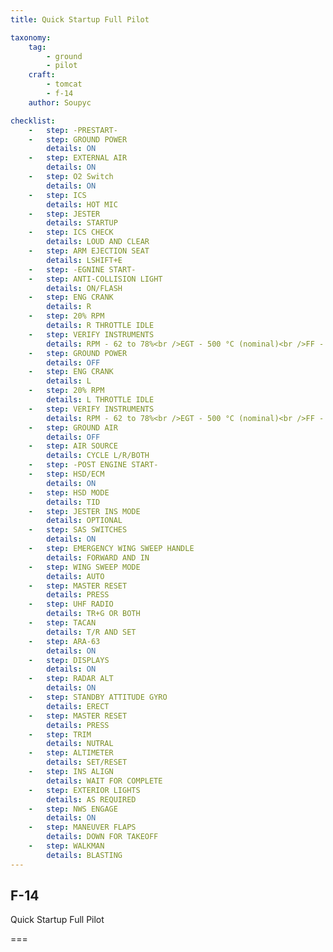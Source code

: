 ```yaml
---
title: Quick Startup Full Pilot

taxonomy:
    tag:
        - ground
        - pilot
    craft:
        - tomcat
        - f-14
    author: Soupyc

checklist:
    -   step: -PRESTART-
    -   step: GROUND POWER
        details: ON
    -   step: EXTERNAL AIR
        details: ON
    -   step: O2 Switch
        details: ON
    -   step: ICS
        details: HOT MIC
    -   step: JESTER
        details: STARTUP
    -   step: ICS CHECK
        details: LOUD AND CLEAR
    -   step: ARM EJECTION SEAT
        details: LSHIFT+E
    -   step: -EGNINE START-
    -   step: ANTI-COLLISION LIGHT
        details: ON/FLASH
    -   step: ENG CRANK
        details: R
    -   step: 20% RPM
        details: R THROTTLE IDLE
    -   step: VERIFY INSTRUMENTS
        details: RPM - 62 to 78%<br />EGT - 500 °C (nominal)<br />FF - 950 to 1400 Pph (nominal)<br />NOZ position - 100%<br />OIL - 25 to 35 psi (nominal, 15 minimum)<br />FLT HYD PRESS - 3000 psi.
    -   step: GROUND POWER
        details: OFF
    -   step: ENG CRANK
        details: L
    -   step: 20% RPM
        details: L THROTTLE IDLE
    -   step: VERIFY INSTRUMENTS
        details: RPM - 62 to 78%<br />EGT - 500 °C (nominal)<br />FF - 950 to 1400 Pph (nominal)<br />NOZ position - 100%<br />OIL - 25 to 35 psi (nominal, 15 minimum)<br />FLT HYD PRESS - 3000 psi.
    -   step: GROUND AIR
        details: OFF
    -   step: AIR SOURCE
        details: CYCLE L/R/BOTH
    -   step: -POST ENGINE START-
    -   step: HSD/ECM
        details: ON
    -   step: HSD MODE
        details: TID
    -   step: JESTER INS MODE
        details: OPTIONAL
    -   step: SAS SWITCHES
        details: ON
    -   step: EMERGENCY WING SWEEP HANDLE
        details: FORWARD AND IN
    -   step: WING SWEEP MODE
        details: AUTO
    -   step: MASTER RESET
        details: PRESS
    -   step: UHF RADIO
        details: TR+G OR BOTH
    -   step: TACAN
        details: T/R AND SET
    -   step: ARA-63
        details: ON
    -   step: DISPLAYS
        details: ON
    -   step: RADAR ALT
        details: ON
    -   step: STANDBY ATTITUDE GYRO
        details: ERECT
    -   step: MASTER RESET
        details: PRESS
    -   step: TRIM
        details: NUTRAL
    -   step: ALTIMETER
        details: SET/RESET
    -   step: INS ALIGN
        details: WAIT FOR COMPLETE
    -   step: EXTERIOR LIGHTS
        details: AS REQUIRED
    -   step: NWS ENGAGE
        details: ON
    -   step: MANEUVER FLAPS
        details: DOWN FOR TAKEOFF
    -   step: WALKMAN
        details: BLASTING
---
```


## F-14 
Quick Startup Full Pilot

===

